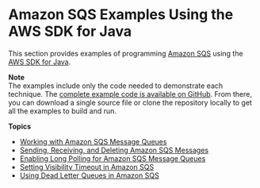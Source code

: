 # Amazon SQS Examples Using the AWS SDK for Java<a name="examples-sqs"></a>

This section provides examples of programming [Amazon SQS](http://aws.amazon.com/sqs/) using the [AWS SDK for Java](http://aws.amazon.com/sdk-for-java/)\.

**Note**  
The examples include only the code needed to demonstrate each technique\. The [complete example code is available on GitHub](https://github.com/awsdocs/aws-doc-sdk-examples/tree/master/java)\. From there, you can download a single source file or clone the repository locally to get all the examples to build and run\.

**Topics**
+ [Working with Amazon SQS Message Queues](examples-sqs-message-queues.md)
+ [Sending, Receiving, and Deleting Amazon SQS Messages](examples-sqs-messages.md)
+ [Enabling Long Polling for Amazon SQS Message Queues](examples-sqs-long-polling.md)
+ [Setting Visibility Timeout in Amazon SQS](examples-sqs-visibility-timeout.md)
+ [Using Dead Letter Queues in Amazon SQS](examples-sqs-dead-letter-queues.md)